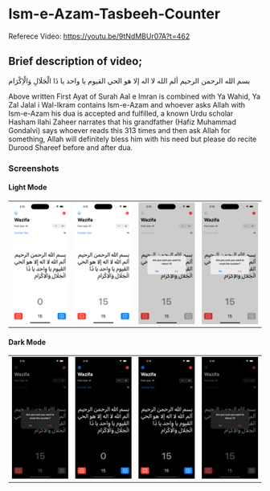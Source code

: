 # Ism-e-Azam-Tasbeeh-Counter
Referece Video: https://youtu.be/9tNdMBUr07A?t=462

## Brief description of video;
بسم الله الرحمن الرحيم
 ألم الله لا اله إلا هو الحي القيوم يا واحد يا ذَا الْجَلَالِ وَالْاِکْرَام

Above written First Ayat of Surah Aal e Imran is combined with Ya Wahid, Ya Zal Jalal i Wal-Ikram contains Ism-e-Azam and whoever asks Allah with Ism-e-Azam his dua is accepted and fulfilled, a known Urdu scholar Hasham Ilahi Zaheer narrates that his grandfather (Hafiz Muhammad Gondalvi) says whoever reads this 313 times and then ask Allah for something, Allah will definitely bless him with his need but please do recite Durood Shareef before and after dua.

### Screenshots
#### Light Mode
<table>
  <tr>
    <td><img src="screenshots/lightmode/lightmode-1.png" width=100% height=100%></td>
    <td><img src="screenshots/lightmode/lightmode-2.png" width=100% height=100%></td>
    <td><img src="screenshots/lightmode/lightmode-3.png" width=100% height=100%></td>
    <td><img src="screenshots/lightmode/lightmode-4.png" width=100% height=100%></td>
  </tr>
</table>

#### Dark Mode
<table>
  <tr>
    <td><img src="screenshots/darkmode/darkmode-1.png" width=100% height=100%></td>
    <td><img src="screenshots/darkmode/darkmode-2.png" width=100% height=100%></td>
    <td><img src="screenshots/darkmode/darkmode-3.png" width=100% height=100%></td>
    <td><img src="screenshots/darkmode/darkmode-4.png" width=100% height=100%></td>
  </tr>
</table>
